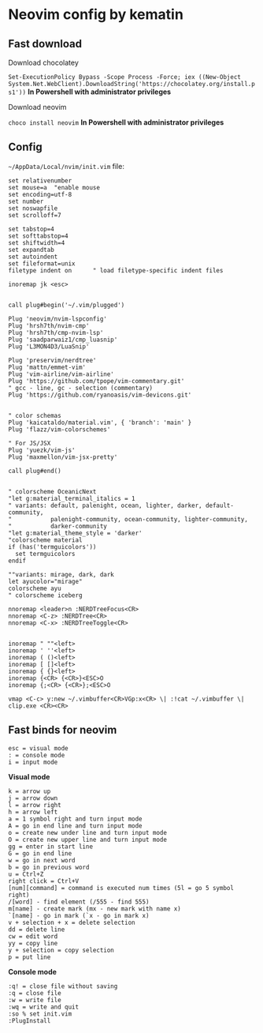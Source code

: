 # Neovim config by kematin
## Fast download

<p>Download chocolatey</p>

`Set-ExecutionPolicy Bypass -Scope Process -Force; iex ((New-Object System.Net.WebClient).DownloadString('https://chocolatey.org/install.ps1'))`
<b>In Powershell with administrator privileges</b>
<p>Download neovim</p>

`choco install neovim` <b>In Powershell with administrator privileges</b> 

## Config
`~/AppData/Local/nvim/init.vim` file:

```
set relativenumber
set mouse=a  "enable mouse
set encoding=utf-8
set number
set noswapfile
set scrolloff=7

set tabstop=4
set softtabstop=4
set shiftwidth=4
set expandtab
set autoindent
set fileformat=unix
filetype indent on      " load filetype-specific indent files

inoremap jk <esc>


call plug#begin('~/.vim/plugged')

Plug 'neovim/nvim-lspconfig'
Plug 'hrsh7th/nvim-cmp'
Plug 'hrsh7th/cmp-nvim-lsp'
Plug 'saadparwaiz1/cmp_luasnip'
Plug 'L3MON4D3/LuaSnip'

Plug 'preservim/nerdtree'
Plug 'mattn/emmet-vim'
Plug 'vim-airline/vim-airline'
Plug 'https://github.com/tpope/vim-commentary.git'
" gcc - line, gc - selection (commentary)
Plug 'https://github.com/ryanoasis/vim-devicons.git'


" color schemas
Plug 'kaicataldo/material.vim', { 'branch': 'main' }
Plug 'flazz/vim-colorschemes'

" For JS/JSX
Plug 'yuezk/vim-js'
Plug 'maxmellon/vim-jsx-pretty'

call plug#end()


" colorscheme OceanicNext
"let g:material_terminal_italics = 1
" variants: default, palenight, ocean, lighter, darker, default-community,
"           palenight-community, ocean-community, lighter-community,
"           darker-community
"let g:material_theme_style = 'darker'
"colorscheme material
if (has('termguicolors'))
  set termguicolors
endif

""variants: mirage, dark, dark
let ayucolor="mirage"
colorscheme ayu
" colorscheme iceberg

nnoremap <leader>n :NERDTreeFocus<CR>
nnoremap <C-z> :NERDTree<CR>
nnoremap <C-x> :NERDTreeToggle<CR>


inoremap " ""<left>
inoremap ' ''<left>
inoremap ( ()<left>
inoremap [ []<left>
inoremap { {}<left>
inoremap {<CR> {<CR>}<ESC>O
inoremap {;<CR> {<CR>};<ESC>O

vmap <C-c> y:new ~/.vimbuffer<CR>VGp:x<CR> \| :!cat ~/.vimbuffer \| clip.exe <CR><CR>
```

## Fast binds for neovim
```
esc = visual mode
: = console mode
i = input mode
```

<b>Visual mode</b>
```
k = arrow up
j = arrow down
l = arrow right
h = arrow left
a = 1 symbol right and turn input mode
A = go in end line and turn input mode
o = create new under line and turn input mode
O = create new upper line and turn input mode
gg = enter in start line
G = go in end line
w = go in next word
b = go in previous word
u = Ctrl+Z
right click = Ctrl+V
[num][command] = command is executed num times (5l = go 5 symbol right)
/[word] - find element (/555 - find 555)
m[name] - create mark (mx - new mark with name x)
`[name] - go in mark (`x - go in mark x)
v + selection + x = delete selection
dd = delete line
cw = edit word
yy = copy line
y + selection = copy selection
p = put line
```
<b>Console mode</b>
```
:q! = close file without saving
:q = close file
:w = write file
:wq = write and quit
:so % set init.vim
:PlugInstall
```
